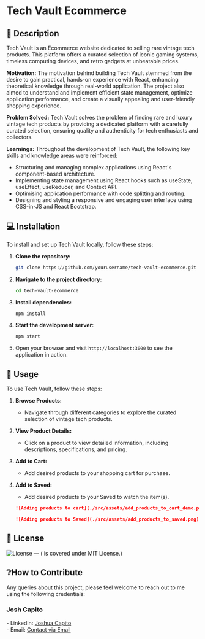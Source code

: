 # Tech Vault Ecommerce

## 📝 **Description**

Tech Vault is an Ecommerce website dedicated to selling rare vintage tech products. This platform offers a curated selection of iconic gaming systems, timeless computing devices, and retro gadgets at unbeatable prices.

**Motivation:**
The motivation behind building Tech Vault stemmed from the desire to gain practical, hands-on experience with React, enhancing theoretical knowledge through real-world application. The project also aimed to understand and implement efficient state management, optimize application performance, and create a visually appealing and user-friendly shopping experience.

**Problem Solved:**
Tech Vault solves the problem of finding rare and luxury vintage tech products by providing a dedicated platform with a carefully curated selection, ensuring quality and authenticity for tech enthusiasts and collectors.

**Learnings:**
Throughout the development of Tech Vault, the following key skills and knowledge areas were reinforced:

- Structuring and managing complex applications using React's component-based architecture.
- Implementing state management using React hooks such as useState, useEffect, useReducer, and Context API.
- Optimising application performance with code splitting and routing.
- Designing and styling a responsive and engaging user interface using CSS-in-JS and React Bootstrap.

## 💻 **Installation**

To install and set up Tech Vault locally, follow these steps:

1. **Clone the repository:**
   ```bash
   git clone https://github.com/yourusername/tech-vault-ecommerce.git
   ```
2. **Navigate to the project directory:**
   ```bash
   cd tech-vault-ecommerce
   ```
3. **Install dependencies:**
   ```bash
   npm install
   ```
4. **Start the development server:**
   ```bash
   npm start
   ```
5. Open your browser and visit `http://localhost:3000` to see the application in action.

## 🚀 **Usage**

To use Tech Vault, follow these steps:

1. **Browse Products:**
   - Navigate through different categories to explore the curated selection of vintage tech products.
2. **View Product Details:**

   - Click on a product to view detailed information, including descriptions, specifications, and pricing.

3. **Add to Cart:**

   - Add desired products to your shopping cart for purchase.

4. **Add to Saved:**

   - Add desired products to your Saved to watch the item(s).

   ```md
   ![Adding products to cart](./src/assets/add_products_to_cart_demo.png)
   ```

   ```md
   ![Adding products to Saved](./src/assets/add_products_to_saved.png)
   ```

## 🪪 **License**

![License](https://img.shields.io/badge/license-MIT-green) — (<Project-Title> is covered under MIT License.)

## ❔**How to Contribute**

Any queries about this project, please feel welcome to reach out to me using the following credentials:

<h3>Josh Capito</h3>
- LinkedIn: <a href="https://linkedin.com/joshuaecapito">Joshua Capito</a>
<br />
- Email: <a href="mailto:joshuaecapito22@gmail.com">Contact via Email</a>
